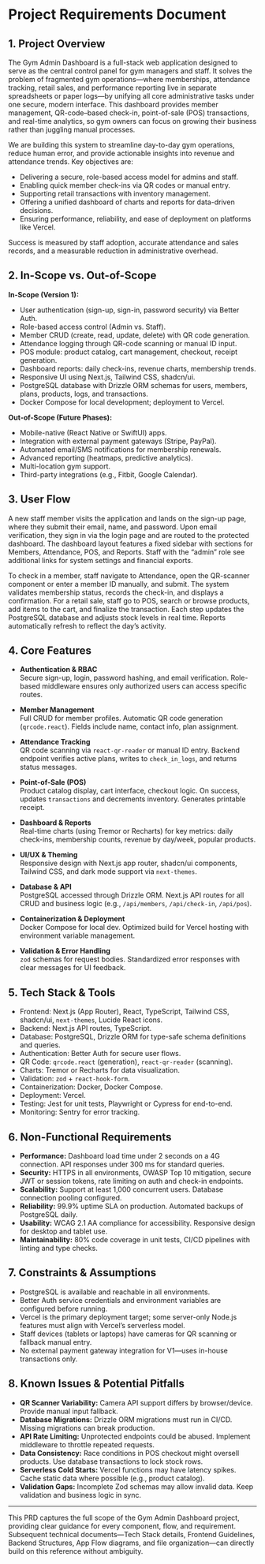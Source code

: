 # Project Requirements Document

## 1. Project Overview

The Gym Admin Dashboard is a full-stack web application designed to serve as the central control panel for gym managers and staff. It solves the problem of fragmented gym operations—where memberships, attendance tracking, retail sales, and performance reporting live in separate spreadsheets or paper logs—by unifying all core administrative tasks under one secure, modern interface. This dashboard provides member management, QR-code–based check-in, point-of-sale (POS) transactions, and real-time analytics, so gym owners can focus on growing their business rather than juggling manual processes.

We are building this system to streamline day-to-day gym operations, reduce human error, and provide actionable insights into revenue and attendance trends. Key objectives are:

- Delivering a secure, role-based access model for admins and staff.
- Enabling quick member check-ins via QR codes or manual entry.
- Supporting retail transactions with inventory management.
- Offering a unified dashboard of charts and reports for data-driven decisions.
- Ensuring performance, reliability, and ease of deployment on platforms like Vercel.

Success is measured by staff adoption, accurate attendance and sales records, and a measurable reduction in administrative overhead.

## 2. In-Scope vs. Out-of-Scope

**In-Scope (Version 1):**

- User authentication (sign-up, sign-in, password security) via Better Auth.  
- Role-based access control (Admin vs. Staff).  
- Member CRUD (create, read, update, delete) with QR code generation.  
- Attendance logging through QR-code scanning or manual ID input.  
- POS module: product catalog, cart management, checkout, receipt generation.  
- Dashboard reports: daily check-ins, revenue charts, membership trends.  
- Responsive UI using Next.js, Tailwind CSS, shadcn/ui.  
- PostgreSQL database with Drizzle ORM schemas for users, members, plans, products, logs, and transactions.  
- Docker Compose for local development; deployment to Vercel.

**Out-of-Scope (Future Phases):**

- Mobile-native (React Native or SwiftUI) apps.  
- Integration with external payment gateways (Stripe, PayPal).  
- Automated email/SMS notifications for membership renewals.  
- Advanced reporting (heatmaps, predictive analytics).  
- Multi-location gym support.  
- Third-party integrations (e.g., Fitbit, Google Calendar).

## 3. User Flow

A new staff member visits the application and lands on the sign-up page, where they submit their email, name, and password. Upon email verification, they sign in via the login page and are routed to the protected dashboard. The dashboard layout features a fixed sidebar with sections for Members, Attendance, POS, and Reports. Staff with the “admin” role see additional links for system settings and financial exports.

To check in a member, staff navigate to Attendance, open the QR-scanner component or enter a member ID manually, and submit. The system validates membership status, records the check-in, and displays a confirmation. For a retail sale, staff go to POS, search or browse products, add items to the cart, and finalize the transaction. Each step updates the PostgreSQL database and adjusts stock levels in real time. Reports automatically refresh to reflect the day’s activity.

## 4. Core Features

- **Authentication & RBAC**  
  Secure sign-up, login, password hashing, and email verification. Role-based middleware ensures only authorized users can access specific routes.

- **Member Management**  
  Full CRUD for member profiles. Automatic QR code generation (`qrcode.react`). Fields include name, contact info, plan assignment.

- **Attendance Tracking**  
  QR code scanning via `react-qr-reader` or manual ID entry. Backend endpoint verifies active plans, writes to `check_in_logs`, and returns status messages.

- **Point-of-Sale (POS)**  
  Product catalog display, cart interface, checkout logic. On success, updates `transactions` and decrements inventory. Generates printable receipt.

- **Dashboard & Reports**  
  Real-time charts (using Tremor or Recharts) for key metrics: daily check-ins, membership counts, revenue by day/week, popular products.

- **UI/UX & Theming**  
  Responsive design with Next.js app router, shadcn/ui components, Tailwind CSS, and dark mode support via `next-themes`.

- **Database & API**  
  PostgreSQL accessed through Drizzle ORM. Next.js API routes for all CRUD and business logic (e.g., `/api/members`, `/api/check-in`, `/api/pos`).

- **Containerization & Deployment**  
  Docker Compose for local dev. Optimized build for Vercel hosting with environment variable management.

- **Validation & Error Handling**  
  `zod` schemas for request bodies. Standardized error responses with clear messages for UI feedback.

## 5. Tech Stack & Tools

- Frontend: Next.js (App Router), React, TypeScript, Tailwind CSS, shadcn/ui, `next-themes`, Lucide React icons.  
- Backend: Next.js API routes, TypeScript.  
- Database: PostgreSQL, Drizzle ORM for type-safe schema definitions and queries.  
- Authentication: Better Auth for secure user flows.  
- QR Code: `qrcode.react` (generation), `react-qr-reader` (scanning).  
- Charts: Tremor or Recharts for data visualization.  
- Validation: `zod` + `react-hook-form`.  
- Containerization: Docker, Docker Compose.  
- Deployment: Vercel.  
- Testing: Jest for unit tests, Playwright or Cypress for end-to-end.  
- Monitoring: Sentry for error tracking.

## 6. Non-Functional Requirements

- **Performance:** Dashboard load time under 2 seconds on a 4G connection. API responses under 300 ms for standard queries.  
- **Security:** HTTPS in all environments, OWASP Top 10 mitigation, secure JWT or session tokens, rate limiting on auth and check-in endpoints.  
- **Scalability:** Support at least 1,000 concurrent users. Database connection pooling configured.  
- **Reliability:** 99.9% uptime SLA on production. Automated backups of PostgreSQL daily.  
- **Usability:** WCAG 2.1 AA compliance for accessibility. Responsive design for desktop and tablet use.  
- **Maintainability:** 80% code coverage in unit tests, CI/CD pipelines with linting and type checks.

## 7. Constraints & Assumptions

- PostgreSQL is available and reachable in all environments.  
- Better Auth service credentials and environment variables are configured before running.  
- Vercel is the primary deployment target; some server-only Node.js features must align with Vercel’s serverless model.  
- Staff devices (tablets or laptops) have cameras for QR scanning or fallback manual entry.  
- No external payment gateway integration for V1—uses in-house transactions only.

## 8. Known Issues & Potential Pitfalls

- **QR Scanner Variability:** Camera API support differs by browser/device. Provide manual input fallback.  
- **Database Migrations:** Drizzle ORM migrations must run in CI/CD. Missing migrations can break production.  
- **API Rate Limiting:** Unprotected endpoints could be abused. Implement middleware to throttle repeated requests.  
- **Data Consistency:** Race conditions in POS checkout might oversell products. Use database transactions to lock stock rows.  
- **Serverless Cold Starts:** Vercel functions may have latency spikes. Cache static data where possible (e.g., product catalog).  
- **Validation Gaps:** Incomplete Zod schemas may allow invalid data. Keep validation and business logic in sync.

---

This PRD captures the full scope of the Gym Admin Dashboard project, providing clear guidance for every component, flow, and requirement. Subsequent technical documents—Tech Stack details, Frontend Guidelines, Backend Structures, App Flow diagrams, and file organization—can directly build on this reference without ambiguity.
